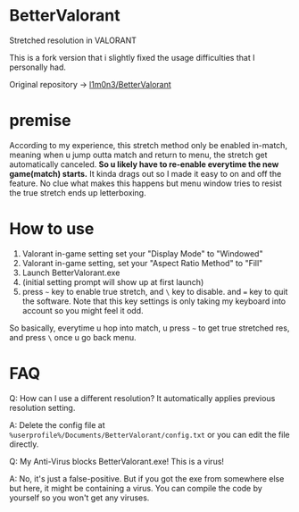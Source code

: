 # BetterValorant
Stretched resolution in VALORANT

This is a fork version that i slightly fixed the usage difficulties that I personally had.

Original repository -> [l1m0n3/BetterValorant](https://github.com/l1m0n3/BetterValorant)

# premise
According to my experience, this stretch method only be enabled in-match, meaning when u jump outta match and return to menu, the stretch get automatically canceled. **So u likely have to re-enable everytime the new game(match) starts.** It kinda drags out so I made it easy to on and off the feature.
No clue what makes this happens but menu window tries to resist the true stretch ends up letterboxing.

# How to use
1. Valorant in-game setting set your "Display Mode" to "Windowed"
2. Valorant in-game setting, set your "Aspect Ratio Method" to "Fill"
3. Launch BetterValorant.exe
4. (initial setting prompt will show up at first launch)
5. press `~` key to enable true stretch, and `\` key to disable. and `=` key to quit the software. Note that this key settings is only taking my keyboard into account so you might feel it odd.

So basically, everytime u hop into match, u press `~` to get true stretched res, and press `\` once u go back menu.

# FAQ
Q: How can I use a different resolution? It automatically applies previous resolution setting.

A: Delete the config file at `%userprofile%/Documents/BetterValorant/config.txt` or you can edit the file directly.

Q: My Anti-Virus blocks BetterValorant.exe! This is a virus!

A: No, it's just a false-positive. But if you got the exe from somewhere else but here, it might be containing a virus. You can compile the code by yourself so you won't get any viruses.
